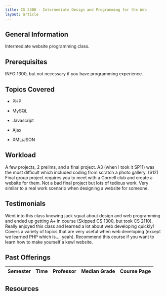 ```yaml
---
title: CS 2300 - Intermediate Design and Programming for the Web
layout: article
---
```


## General Information

Intermediate website programming class.

## Prerequisites

INFO 1300, but not necessary if you have programming experience.

## Topics Covered

 - PHP

 - MySQL

 - Javascript

 - Ajax

 - XML/JSON

## Workload

A few projects, 2 prelims, and a final project. A3 (when I took it SP11) was the most difficult which included coding from scratch a photo gallery. (S12) Final group project requires you to meet with a Cornell club and create a website for them. Not a bad final project but lots of tedious work. Very similar to a real work scenario when designing a website for someone.

## Testimonials

Went into this class knowing jack squat about design and web programming and ended up getting A+ in course (Skipped CS 1300, but took CS 2110). Really enjoyed this class and learned a lot about web developing quickly! Covers a variety of topics that are very useful when web developing (except we learned PHP which is.... yeah). Recommend this course if you want to learn how to make yourself a kewl website.

## Past Offerings

| Semester | Time | Professor | Median Grade | Course Page | 
| --- | --- | --- | --- | --- |

## Resources
